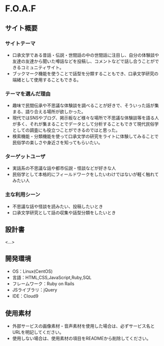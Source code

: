 # F.O.A.F

## サイト概要
### サイトテーマ
- 口承文学である昔話・伝説・世間話の中の世間話に注目し、自分の体験談や友達の友達から聞いた噂話などを投稿し、コメントなどで話し合うことができるコミュニティサイト。
- ブックマーク機能を使うことで話型を分類することもでき、口承文学研究の端緒として使用することもできる。

### テーマを選んだ理由
- 趣味で民間伝承や不思議な体験談を調べることが好きで、そういった話が集まる、語り合える場所が欲しかった。
- 現代ではSNSやブログ、掲示板など様々な場所で不思議な体験談等を語る人が多く、それが集まることでデータとして分析することもできて現代民俗学としての調査にも役立つことができるのではと思った。
- 検索機能・分類機能を使って口承文学の研究をライトに体験してみることで民俗学の楽しさや身近さを知ってもらいたい。

### ターゲットユーザ
- 実話系の不思議な話や都市伝説・怪談などが好きな人
- 民俗学として本格的にフィールドワークをしたいわけではないが軽く触れてみたい人

### 主な利用シーン
- 不思議な話や怪談を読みたい、投稿したいとき
- 口承文学研究として話の収集や話型分類をしたいとき

## 設計書
<...>

## 開発環境
- OS：Linux(CentOS)
- 言語：HTML,CSS,JavaScript,Ruby,SQL
- フレームワーク：Ruby on Rails
- JSライブラリ：jQuery
- IDE：Cloud9

## 使用素材
- 外部サービスの画像素材・音声素材を使用した場合は、必ずサービス名とURLを明記してください。
- 使用しない場合は、使用素材の項目をREADMEから削除してください。